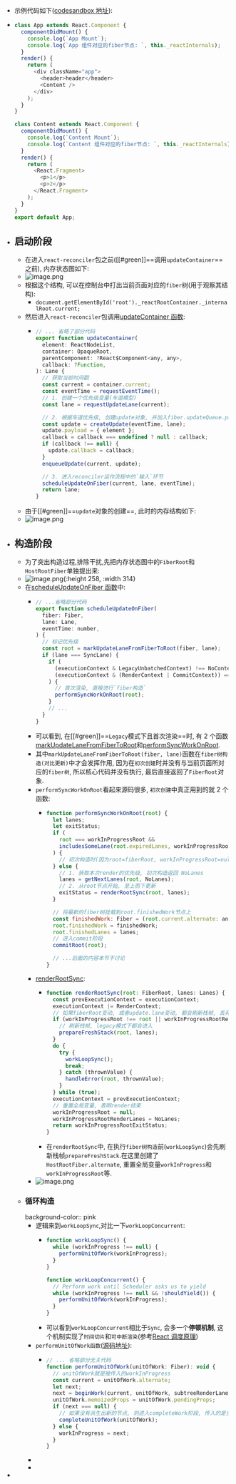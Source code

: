 - 示例代码如下([codesandbox 地址](https://codesandbox.io/s/busy-jang-b26hy?file=/src/App.js)):
- ```js
  class App extends React.Component {
    componentDidMount() {
      console.log(`App Mount`);
      console.log(`App 组件对应的fiber节点: `, this._reactInternals);
    }
    render() {
      return (
        <div className="app">
          <header>header</header>
          <Content />
        </div>
      );
    }
  }
  
  class Content extends React.Component {
    componentDidMount() {
      console.log(`Content Mount`);
      console.log(`Content 组件对应的fiber节点: `, this._reactInternals);
    }
    render() {
      return (
        <React.Fragment>
          <p>1</p>
          <p>2</p>
        </React.Fragment>
      );
    }
  }
  export default App;
  ```
- ## 启动阶段
	- 在进入`react-reconciler`包之前([[#green]]==调用`updateContainer`==之前), 内存状态图如下:
	- ![image.png](../assets/image_1699973560836_0.png)
	- 根据这个结构, 可以在控制台中打出当前页面对应的`fiber`树(用于观察其结构):
		- `document.getElementById('root')._reactRootContainer._internalRoot.current;`
	- 然后进入`react-reconciler`包调用[updateContainer 函数](https://github.com/facebook/react/blob/v17.0.2/packages/react-reconciler/src/ReactFiberReconciler.old.js#L250-L321):
		- ```js
		  // ... 省略了部分代码
		  export function updateContainer(
		    element: ReactNodeList,
		    container: OpaqueRoot,
		    parentComponent: ?React$Component<any, any>,
		    callback: ?Function,
		  ): Lane {
		    // 获取当前时间戳
		    const current = container.current;
		    const eventTime = requestEventTime();
		    // 1. 创建一个优先级变量(车道模型)
		    const lane = requestUpdateLane(current);
		  
		    // 2. 根据车道优先级, 创建update对象, 并加入fiber.updateQueue.pending队列
		    const update = createUpdate(eventTime, lane);
		    update.payload = { element };
		    callback = callback === undefined ? null : callback;
		    if (callback !== null) {
		      update.callback = callback;
		    }
		    enqueueUpdate(current, update);
		  
		    // 3. 进入reconciler运作流程中的`输入`环节
		    scheduleUpdateOnFiber(current, lane, eventTime);
		    return lane;
		  }
		  ```
	- 由于[[#green]]==`update`对象的创建==, 此时的内存结构如下:
	- ![image.png](../assets/image_1700059680864_0.png)
- ## 构造阶段
	- 为了突出构造过程,排除干扰,先把内存状态图中的`FiberRoot`和`HostRootFiber`单独提出来:
	- ![image.png](../assets/image_1700059772491_0.png){:height 258, :width 314}
	- 在[scheduleUpdateOnFiber 函数](https://github.com/facebook/react/blob/v17.0.2/packages/react-reconciler/src/ReactFiberWorkLoop.old.js#L517-L619)中:
		- ```js
		  // ...省略部分代码
		  export function scheduleUpdateOnFiber(
		    fiber: Fiber,
		    lane: Lane,
		    eventTime: number,
		  ) {
		    // 标记优先级
		    const root = markUpdateLaneFromFiberToRoot(fiber, lane);
		    if (lane === SyncLane) {
		      if (
		        (executionContext & LegacyUnbatchedContext) !== NoContext &&
		        (executionContext & (RenderContext | CommitContext)) === NoContext
		      ) {
		        // 首次渲染, 直接进行`fiber构造`
		        performSyncWorkOnRoot(root);
		      }
		      // ...
		    }
		  }
		  ```
		- 可以看到, 在[[#green]]==`Legacy`模式下且首次渲染==时, 有 2 个函数[markUpdateLaneFromFiberToRoot](https://github.com/facebook/react/blob/v17.0.2/packages/react-reconciler/src/ReactFiberWorkLoop.old.js#L625-L667)和[performSyncWorkOnRoot](https://github.com/facebook/react/blob/v17.0.2/packages/react-reconciler/src/ReactFiberWorkLoop.old.js#L965-L1045).
		- 其中`markUpdateLaneFromFiberToRoot(fiber, lane)`函数在`fiber树构造(对比更新)`中才会发挥作用, 因为在`初次创建`时并没有与当前页面所对应的`fiber树`, 所以核心代码并没有执行, 最后直接返回了`FiberRoot`对象.
		- `performSyncWorkOnRoot`看起来源码很多, `初次创建`中真正用到的就 2 个函数:
			- ```js
			  function performSyncWorkOnRoot(root) {
			    let lanes;
			    let exitStatus;
			    if (
			      root === workInProgressRoot &&
			      includesSomeLane(root.expiredLanes, workInProgressRootRenderLanes)
			    ) {
			      // 初次构造时(因为root=fiberRoot, workInProgressRoot=null), 所以不会进入
			    } else {
			      // 1. 获取本次render的优先级, 初次构造返回 NoLanes
			      lanes = getNextLanes(root, NoLanes);
			      // 2. 从root节点开始, 至上而下更新
			      exitStatus = renderRootSync(root, lanes);
			    }
			  
			    // 将最新的fiber树挂载到root.finishedWork节点上
			    const finishedWork: Fiber = (root.current.alternate: any);
			    root.finishedWork = finishedWork;
			    root.finishedLanes = lanes;
			    // 进入commit阶段
			    commitRoot(root);
			  
			    // ...后面的内容本节不讨论
			  }
			  ```
		- [renderRootSync](https://github.com/facebook/react/blob/v17.0.2/packages/react-reconciler/src/ReactFiberWorkLoop.old.js#L1490-L1553):
			- ```js
			  function renderRootSync(root: FiberRoot, lanes: Lanes) {
			    const prevExecutionContext = executionContext;
			    executionContext |= RenderContext;
			    // 如果fiberRoot变动, 或者update.lane变动, 都会刷新栈帧, 丢弃上一次渲染进度
			    if (workInProgressRoot !== root || workInProgressRootRenderLanes !== lanes) {
			      // 刷新栈帧, legacy模式下都会进入
			      prepareFreshStack(root, lanes);
			    }
			    do {
			      try {
			        workLoopSync();
			        break;
			      } catch (thrownValue) {
			        handleError(root, thrownValue);
			      }
			    } while (true);
			    executionContext = prevExecutionContext;
			    // 重置全局变量, 表明render结束
			    workInProgressRoot = null;
			    workInProgressRootRenderLanes = NoLanes;
			    return workInProgressRootExitStatus;
			  }
			  ```
			- 在`renderRootSync`中, 在执行`fiber树构造`前(`workLoopSync`)会先刷新栈帧`prepareFreshStack`.在这里创建了`HostRootFiber.alternate`, 重置全局变量`workInProgress`和`workInProgressRoot`等.
		- ![image.png](../assets/image_1700060205440_0.png)
	- ### 循环构造
	  background-color:: pink
		- 逻辑来到`workLoopSync`,对比一下`workLoopConcurrent`:
			- ```js
			  function workLoopSync() {
			    while (workInProgress !== null) {
			      performUnitOfWork(workInProgress);
			    }
			  }
			  
			  function workLoopConcurrent() {
			    // Perform work until Scheduler asks us to yield
			    while (workInProgress !== null && !shouldYield()) {
			      performUnitOfWork(workInProgress);
			    }
			  }
			  ```
			- 可以看到`workLoopConcurrent`相比于`Sync`, 会多一个**停顿机制**, 这个机制实现了`时间切片`和`可中断渲染`(参考[React 调度原理](https://7km.top/main/scheduler#%E6%97%B6%E9%97%B4%E5%88%87%E7%89%87%E5%8E%9F%E7%90%86))
		- `performUnitOfWork函数`([源码地址](https://github.com/facebook/react/blob/v17.0.2/packages/react-reconciler/src/ReactFiberWorkLoop.old.js#L1642-L1668)):
			- ```js
			  // ... 省略部分无关代码
			  function performUnitOfWork(unitOfWork: Fiber): void {
			    // unitOfWork就是被传入的workInProgress
			    const current = unitOfWork.alternate;
			    let next;
			    next = beginWork(current, unitOfWork, subtreeRenderLanes);
			    unitOfWork.memoizedProps = unitOfWork.pendingProps;
			    if (next === null) {
			      // 如果没有派生出新的节点, 则进入completeWork阶段, 传入的是当前unitOfWork
			      completeUnitOfWork(unitOfWork);
			    } else {
			      workInProgress = next;
			    }
			  }
			  ```
		-
		-
-